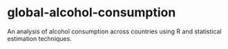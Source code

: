 # global-alcohol-consumption
An analysis of alcohol consumption across countries using R and statistical estimation techniques.
